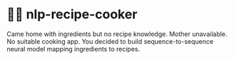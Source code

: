 # 🧑‍🍳 nlp-recipe-cooker

Came home with ingredients but no recipe knowledge. 
Mother unavailable. No suitable cooking app. 
You decided to build sequence-to-sequence neural model mapping ingredients to recipes.

